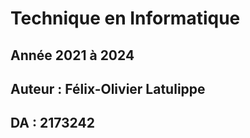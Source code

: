# Technique en Informatique

## Année 2021 à 2024

## Auteur : Félix-Olivier Latulippe

## DA : 2173242
